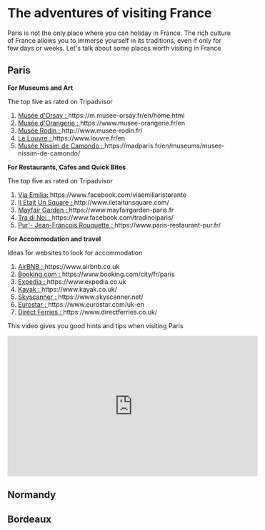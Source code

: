 <h1> The adventures of visiting France </h1>
<p> Paris is not the only place where you can holiday in France. The rich culture of France allows you to immerse yourself in its traditions, even if only for few days or weeks. Let's talk about some places worth visiting in France </p>

<h2> Paris </h2>
<p> <strong> For Museums and Art </strong> </p>
<p> The top five as rated on Tripadvisor </p>
  <p> <ol> <li> <a href="https://m.musee-orsay.fr/en/home.html"> Musée d'Orsay : </a>  https://m.musee-orsay.fr/en/home.html </li> 
  <li> <a href="https://www.musee-orangerie.fr/en" > Musée d'Orangerie : </a> https://www.musee-orangerie.fr/en </li>
  <li> <a href="http://www.musee-rodin.fr/"> Musée Rodin : </a> http://www.musee-rodin.fr/ </li>
  <li> <a href="https://www.louvre.fr/en"> Le Louvre : </a> https://www.louvre.fr/en </li>
  <li> <a href="https://madparis.fr/en/museums/musee-nissim-de-camondo/" > Musée Nissim de Camondo : </a>  https://madparis.fr/en/museums/musee-nissim-de-camondo/ </li> </ol>
  <p> <strong> For Restaurants, Cafes and Quick Bites </strong> </p>
<p>  The top five as rated on Tripadvisor </p>
<p>  <ol> <li> <a href="https://www.facebook.com/viaemiliaristorante?utm_source=tripadvisor&utm_medium=referral"> Via Emilia: </a> https://www.facebook.com/viaemiliaristorante </li>
   <li> <a href="http://www.iletaitunsquare.com/" > Il Etait Un Square : </a> http://www.iletaitunsquare.com/ </li>
   <li> <a href="https://www.mayfairgarden-paris.fr/?utm_source=tripadvisor&utm_medium=referral" > Mayfair Garden : </a> https://www.mayfairgarden-paris.fr </li>
    <li> <a href="https://www.facebook.com/tradinoiparis/" > Tra di Noi : </a> https://www.facebook.com/tradinoiparis/
      <li> <a href="https://www.paris-restaurant-pur.fr/" > Pur'- Jean-Francois Rouquette : </a> https://www.paris-restaurant-pur.fr/ </li> </ol> </p>
    <p> <strong> For Accommodation and travel </strong> </p>
<p>  Ideas for websites to look for accommodation </p>
  <p> <ol> <li> <a href="https://www.airbnb.co.uk/" > AirBNB : </a> https://www.airbnb.co.uk </li>
  <li> <a href="https://www.booking.com/city/fr/paris.en-gb.html"> Booking.com : </a> https://www.booking.com/city/fr/paris </li> 
  <li> <a href="https://www.expedia.co.uk/" > Expedia : </a>  https://www.expedia.co.uk </li>
  <li> <a href="https://www.kayak.co.uk/" > Kayak : </a> https://www.kayak.co.uk/ </li>
  <li> <a href="https://www.skyscanner.net/" > Skyscanner : </a> https://www.skyscanner.net/ </li>
  <li> <a href="https://www.eurostar.com/uk-en" > Eurostar : </a> https://www.eurostar.com/uk-en </li>
  <li> <a href="https://www.directferries.co.uk/" > Direct Ferries : </a> https://www.directferries.co.uk/ </li> </ol>
  </p>
     <p> This video gives you good hints and tips when visiting Paris </p>
<iframe width="560" height="315" src="https://www.youtube.com/embed/qUiaR-bZEY4" frameborder="0" allow="accelerometer; autoplay; encrypted-media; gyroscope; picture-in-picture" allowfullscreen></iframe>
     
<h2> Normandy </h2>

<h2> Bordeaux </h2>

